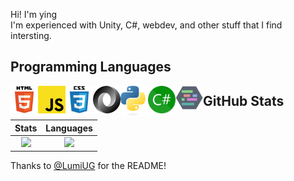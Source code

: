 Hi! I'm ying<br>
I'm experienced with Unity, C#, webdev, and other stuff that I find intersting.<br>
<!-- <img src="https://komarev.com/ghpvc/?username=LumiUG"> -->

## Programming Languages

<a href="https://www.w3.org/html">
	<img align=left alt="HTML W3Schools" width="44px" src="https://github.com/LumiUG/LumiUG/blob/main/images/html5.svg"/>
</a>
<a href="https://developer.mozilla.org/docs/Web/JavaScript">
	<img align=left alt="Javascript" width="44px" src="https://github.com/LumiUG/LumiUG/blob/main/images/javascript.svg"/>
</a>
<a href="https://www.w3schools.com/css">
	<img align=left alt="CSS" width="44px" src="https://github.com/LumiUG/LumiUG/blob/main/images/css.svg"/>
</a>
<a href="https://www.json.org/json-es.html">
	<img align=left alt="Json" width="44px" src="https://github.com/LumiUG/LumiUG/blob/main/images/json.svg"/>
</a>
<a href="https://www.python.org">
	<img align=left alt="Python" width="44px" src="https://github.com/LumiUG/LumiUG/blob/main/images/python.svg"/>
</a>
<a href="https://learn.microsoft.com/es-es/dotnet/csharp">
	<img align=left alt="C# (a bit)" width="44px" src="https://github.com/LumiUG/LumiUG/blob/main/images/csharp.png"/>
</a>
<!-- <a href="https://wikipedia.org/wiki/C%2B%2B">
	<img align=left alt="C++" width="44px" src="https://github.com/LumiUG/LumiUG/blob/main/images/cpp.svg"/>
</a> -->
<a href="https://minecraft.fandom.com/wiki/Function_(Java_Edition)">
	<img align=left alt="MCFunction" width="44px" src="https://github.com/LumiUG/LumiUG/blob/main/images/mcfunction.png"/>
</a>
<!-- <a href="https://git-scm.com">
	<img align=left alt="Git" width="44px" src="https://github.com/LumiUG/LumiUG/blob/main/images/git.svg"/>
</a> -->
<!-- <a href="https://unity.com">
	<img align=left alt="Unity" width="44px" src="https://github.com/LumiUG/LumiUG/blob/main/images/unity.png"/>
</a>
<a href="https://www.unrealengine.com">
	<img align=left alt="Unreal Engine" width="44px" src="https://github.com/LumiUG/LumiUG/blob/main/images/unreal.svg"/>
</a>
<a href="https://en.wikipedia.org/wiki/Bash_(Unix_shell)">
	<img align=left alt="Bash" width="44px" src="https://github.com/LumiUG/LumiUG/blob/main/images/bash.png"/>
</a><br><br> -->

## GitHub Stats
| Stats | Languages |
| :---: | :---: |
| <img src="https://github-readme-stats.vercel.app/api?username=LumiUG&title_color=DA7885&text_color=E1B2A2&show_icons=true&icon_color=BB8470&bg_color=170F0C&hide_border=true&locale=en"><br> | <img src="https://github-readme-stats.vercel.app/api/top-langs?username=LumiUG&theme=gruvbox&show_icons=true&hide_border=true&locale=en&layout=compact"> |

<p>
    Thanks to <a href=https://github.com/LumiUG>@LumiUG</a> for the README!
</p>
